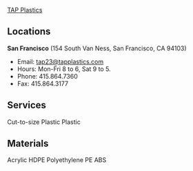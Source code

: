 [TAP Plastics](http://www.tapplastics.com/about)

## Locations
**San Francisco** (154 South Van Ness, San Francisco, CA 94103)
* Email: tap23@tapplastics.com
* Hours: Mon-Fri 8 to 6, Sat 9 to 5.
* Phone: 415.864.7360
* Fax: 415.864.3177

## Services
Cut-to-size Plastic
Plastic

## Materials
Acrylic
HDPE
Polyethylene
PE
ABS